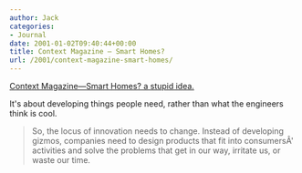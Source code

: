 ```yaml
---
author: Jack
categories:
- Journal
date: 2001-01-02T09:40:44+00:00
title: Context Magazine — Smart Homes?
url: /2001/context-magazine-smart-homes/
---
```


[Context Magazine—Smart Homes? a stupid idea.][1]

It's about developing things people need, rather than what the engineers think is cool.
  


> So, the locus of innovation needs to change. Instead of developing gizmos, companies need to design products that fit into consumers&#194;' activities and solve the problems that get in our way, irritate us, or waste our time.

  
>

 [1]: http://web.archive.org/web/20091214060917/http://www.contextmag.com:80/setFrameRedirect.asp?src=/archives/200012/TheGreatLie.asp